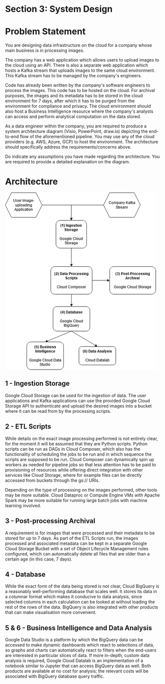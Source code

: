 # Section 3: System Design

# Problem Statement

You are designing data infrastructure on the cloud for a company whose main business is in processing images.

The company has a web application which allows users to upload images to the cloud using an API. There is also a separate web application which hosts a Kafka stream that uploads images to the same cloud environment. This Kafka stream has to be managed by the company's engineers.

Code has already been written by the company's software engineers to process the images. This code has to be hosted on the cloud. For archival purposes, the images and its metadata has to be stored in the cloud environment for 7 days, after which it has to be purged from the environment for compliance and privacy. The cloud environment should also host a Business Intelligence resource where the company's analysts can access and perform analytical computation on the data stored.

As a data engineer within the company, you are required to produce a system architecture diagram (Visio, PowerPoint, draw.io) depicting the end-to-end flow of the aforementioned pipeline. You may use any of the cloud providers (e.g. AWS, Azure, GCP) to host the environment. The architecture should specifically address the requirements/concerns above.

Do indicate any assumptions you have made regarding the architecture. You are required to provide a detailed explanation on the diagram.

# Architecture

![](architecture.png)

## 1 - Ingestion Storage

Google Cloud Storage can be used for the ingestion of data. The user applications and Kafka applications can use the provided Google Cloud Storage API to authenticate and upload the desired images into a bucket where it can be read from by the processing scripts.

## 2 - ETL Scripts

While details on the exact image processing performed is not entirely clear, for the moment it will be assumed that they are Python scripts. Python scripts can be run as DAGs in Cloud Composer, which also has the functionality of scheduling the jobs to be run and in which sequence the scripts are supposed to be run. Cloud Composer can dynamically spin up workers as needed for pipeline jobs so that less attention has to be paid to provisioning of resources while offering direct integration with other services like Cloud Storage, where for example files can be directly accessed from buckets through the gs:// URIs.

Depending on the type of processing on the images performed, other tools may be more suitable. Cloud Dataproc or Compute Engine VMs with Apache Spark may be more suitable for running large batch jobs with machine learning involved.

## 3 - Post-processing Archival

A requirement is for images that were processed and their metadata to be stored for up to 7 days. As part of the ETL Scripts run, the images processed and associated metadata can be kept in a separate Google Cloud Storage Bucket with a set of Object Lifecycle Management rules configured, which can automatically delete all files that are older than a certain age (in this case, 7 days).

## 4 - Database

While the exact form of the data being stored is not clear, Cloud BigQuery is a reasonably well-performing database that scales well. It stores its data in a columnar format which makes it conducive to data analysis, since selected columns in each calculation can be looked at without loading the rest of the rows of the data. BigQuery is also integrated with other products that can make visualisation more convenient.

## 5 & 6 - Business Intelligence and Data Analysis

Google Data Studio is a platform by which the BigQuery data can be accessed to make dynamic dashboards which react to selections of data, so graphs and charts can automatically react to filters when the end-users are interested in particular slices of data. If more in-depth, custom data analysis is required, Google Cloud Datalab is an implementation of a notebook similar to Jupyter that can access BigQuery data as well. Both products are available at no cost for analysis; the relevant costs will be associated with BigQuery database query traffic.